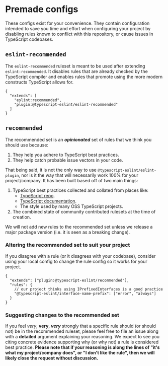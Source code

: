 # Premade configs

These configs exist for your convenience. They contain configuration intended to save you time and effort when configuring your project by disabling rules known to conflict with this repository, or cause issues in TypeScript codebases.

## `eslint-recommended`

The `eslint-recommended` ruleset is meant to be used after extending `eslint:recommended`. It disables rules that are already checked by the TypeScript compiler and enables rules that promote using the more modern constructs TypeScript allows for.

```cjson
{
  "extends": [
    "eslint:recommended",
    "plugin:@typescript-eslint/eslint-recommended"
  ]
}
```

## `recommended`

The recommended set is an **_opinionated_** set of rules that we think you should use because:

1. They help you adhere to TypeScript best practices.
2. They help catch probable issue vectors in your code.

That being said, it is not the only way to use `@typescript-eslint/eslint-plugin`, nor is it the way that will necessarily work 100% for your project/company. It has been built based off of two main things:

1. TypeScript best practices collected and collated from places like:
   - [TypeScript repo](https://github.com/Microsoft/TypeScript).
   - [TypeScript documentation](https://www.typescriptlang.org/docs/home.html).
   - The style used by many OSS TypeScript projects.
2. The combined state of community contributed rulesets at the time of creation.

We will not add new rules to the recommended set unless we release a major package version (i.e. it is seen as a breaking change).

### Altering the recommended set to suit your project

If you disagree with a rule (or it disagrees with your codebase), consider using your local config to change the rule config so it works for your project.

```cjson
{
  "extends": ["plugin:@typescript-eslint/recommended"],
  "rules": {
    // our project thinks using IPrefixedInterfaces is a good practice
    "@typescript-eslint/interface-name-prefix": ["error", "always"]
  }
}
```

### Suggesting changes to the recommended set

If you feel _very_, **very**, **_very_** strongly that a specific rule should (or should not) be in the recommended ruleset, please feel free to file an issue along with a **detailed** argument explaining your reasoning. We expect to see you citing concrete evidence supporting why (or why not) a rule is considered best practice. **Please note that if your reasoning is along the lines of "it's what my project/company does", or "I don't like the rule", then we will likely close the request without discussion.**
